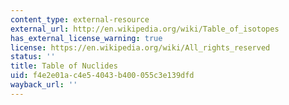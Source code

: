 ```yaml
---
content_type: external-resource
external_url: http://en.wikipedia.org/wiki/Table_of_isotopes
has_external_license_warning: true
license: https://en.wikipedia.org/wiki/All_rights_reserved
status: ''
title: Table of Nuclides
uid: f4e2e01a-c4e5-4043-b400-055c3e139dfd
wayback_url: ''
---
```

